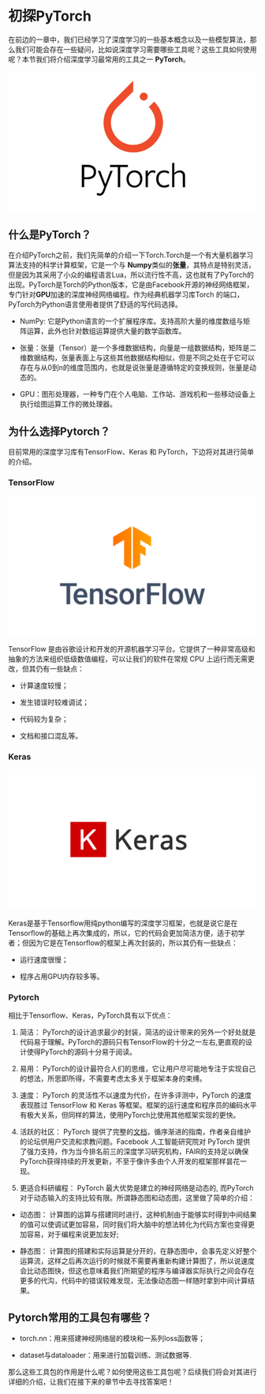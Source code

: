 # 初探PyTorch

在前边的一章中，我们已经学习了深度学习的一些基本概念以及一些模型算法，那么我们可能会存在一些疑问，比如说深度学习需要哪些工具呢？这些工具如何使用呢？本节我们将介绍深度学习最常用的工具之一 **PyTorch**。

![](../img/pytorch1.jfif)

## 什么是PyTorch？

在介绍PyTorch之前，我们先简单的介绍一下Torch.Torch是一个有大量机器学习算法支持的科学计算框架，它是一个与 **Numpy**类似的**张量**，其特点是特别灵活，但是因为其采用了小众的编程语言Lua，所以流行性不高，这也就有了PyTorch的出现。PyTorch是Torch的Python版本，它是由Facebook开源的神经网络框架，专门针对**GPU**加速的深度神经网络编程。作为经典机器学习库Torch 的端口，PyTorch为Python语言使用者提供了舒适的写代码选择。

- NumPy: 它是Python语言的一个扩展程序库。支持高阶大量的维度数组与矩阵运算，此外也针对数组运算提供大量的数学函数库。

- 张量：张量（Tensor）是一个多维数据结构，向量是一组数据结构，矩阵是二维数据结构，张量表面上与这些其他数据结构相似，但是不同之处在于它可以存在与从0到n的维度范围内，也就是说张量是遵循特定的变换规则，张量是动态的。

- GPU：图形处理器，一种专门在个人电脑、工作站、游戏机和一些移动设备上执行绘图运算工作的微处理器。

## 为什么选择Pytorch？

目前常用的深度学习库有TensorFlow、Keras 和 PyTorch，下边将对其进行简单的介绍。

### TensorFlow

![](../img/TensorFlow.png)

TensorFlow 是由谷歌设计和开发的开源机器学习平台。它提供了一种非常高级和抽象的方法来组织低级数值编程，可以让我们的软件在常规 CPU 上运行而无需更改，但其仍有一些缺点：
- 计算速度较慢；

- 发生错误时较难调试；

- 代码较为复杂；

- 文档和接口混乱等。

### Keras 

![](../img/Keras.png)

Keras是基于Tensorflow用纯python编写的深度学习框架，也就是说它是在Tensorflow的基础上再次集成的，所以，它的代码会更加简洁方便，适于初学者；但因为它是在Tensorflow的框架上再次封装的，所以其仍有一些缺点：

- 运行速度很慢；

- 程序占用GPU内存较多等。

### Pytorch

相比于Tensorflow、Keras，PyTorch具有以下优点：

1. 简洁：
PyTorch的设计追求最少的封装，简洁的设计带来的另外一个好处就是代码易于理解。PyTorch的源码只有TensorFlow的十分之一左右,更直观的设计使得PyTorch的源码十分易于阅读。

2. 易用：
PyTorch的设计最符合人们的思维，它让用户尽可能地专注于实现自己的想法，所思即所得，不需要考虑太多关于框架本身的束缚。

3. 速度：
PyTorch 的灵活性不以速度为代价，在许多评测中，PyTorch 的速度表现胜过 TensorFlow 和 Keras 等框架。框架的运行速度和程序员的编码水平有极大关系，但同样的算法，使用PyTorch比使用其他框架实现的更快。

4. 活跃的社区：
PyTorch 提供了完整的[文档](https://pytorch.org/tutorials/)，循序渐进的指南，作者亲自维护的论坛供用户交流和求教问题。Facebook 人工智能研究院对 PyTorch 提供了强力支持，作为当今排名前三的深度学习研究机构，FAIR的支持足以确保PyTorch获得持续的开发更新，不至于像许多由个人开发的框架那样昙花一现。

5. 更适合科研编程：
PyTorch 最大优势是建立的神经网络是动态的, 而PyTorch对于动态输入的支持比较有限。所谓静态图和动态图，这里做了简单的介绍：

- 动态图： 计算图的运算与搭建同时进行，这种机制由于能够实时得到中间结果的值可以使调试更加容易，同时我们将大脑中的想法转化为代码方案也变得更加容易，对于编程来说更加友好;

- 静态图： 计算图的搭建和实际运算是分开的，在静态图中，会事先定义好整个运算流，这样之后再次运行的时候就不需要再重新构建计算图了，所以说速度会比动态图快，但这也意味着我们所期望的程序与编译器实际执行之间会存在更多的代沟，代码中的错误较难发现，无法像动态图一样随时拿到中间计算结果。

## Pytorch常用的工具包有哪些？

- torch.nn：用来搭建神经网络层的模块和一系列loss函数等；

- dataset与dataloader：用来进行加载训练、测试数据等.

那么这些工具包的作用是什么呢？如何使用这些工具包呢？后续我们将会对其进行详细的介绍，让我们在接下来的章节中去寻找答案吧！
